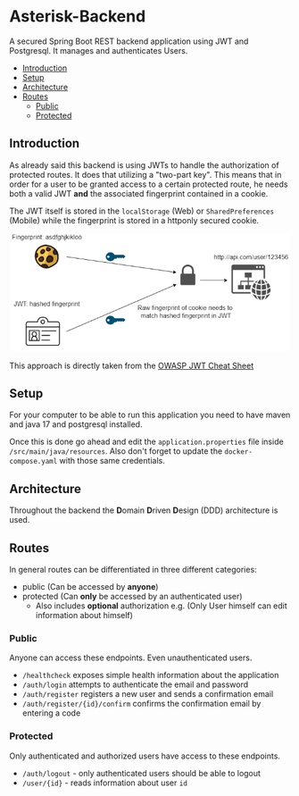 # Asterisk-Backend

A secured Spring Boot REST backend application using JWT and Postgresql. It manages
and authenticates Users.

- [Introduction](#introduction)
- [Setup](#setup)
- [Architecture](#architecture)
- [Routes](#routes)
  - [Public](#public)
  - [Protected](#protected)

## Introduction
As already said this backend is using JWTs to handle the authorization of protected routes. It does that utilizing a "two-part key". 
This means that in order for a user to be granted access to a certain protected route, he needs both a valid JWT **and** the associated fingerprint contained in a cookie.

The JWT itself is stored in the ``localStorage`` (Web) or ``SharedPreferences`` (Mobile) while the fingerprint is stored in a httponly secured cookie.

![JWT Two-Key Mechanism](./../documentation/jwt_two_key_mechanism.png)

This approach is directly taken from the [OWASP JWT Cheat Sheet](https://cheatsheetseries.owasp.org/cheatsheets/JSON_Web_Token_for_Java_Cheat_Sheet.html#token-sidejacking)

## Setup
For your computer to be able to run this application you need to have maven and java 17 and postgresql installed.

Once this is done go ahead and edit the ``application.properties`` file inside ``/src/main/java/resources``.
Also don't forget to update the ``docker-compose.yaml`` with those same credentials.

## Architecture
Throughout the backend the **D**omain **D**riven **D**esign (DDD) architecture is used.

## Routes

In general routes can be differentiated in three different categories:
* public (Can be accessed by **anyone**)
* protected (Can **only** be accessed by an authenticated user)
  * Also includes **optional** authorization e.g. (Only User himself can edit information about himself)

### Public
Anyone can access these endpoints. Even unauthenticated users.

* ``/healthcheck`` exposes simple health information about the application
* ``/auth/login`` attempts to authenticate the email and password 
* ``/auth/register`` registers a new user and sends a confirmation email
* ``/auth/register/{id}/confirm`` confirms the confirmation email by entering a code

### Protected
Only authenticated and authorized users have access to these endpoints.
* ``/auth/logout`` - only authenticated users should be able to logout
* ``/user/{id}`` -  reads information about user ``id``

